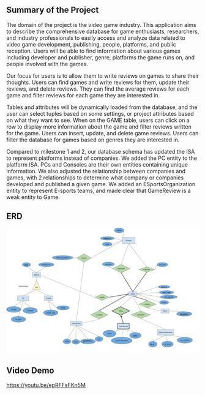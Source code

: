 ## Summary of the Project

The domain of the project is the video game industry. This application aims to describe the comprehensive database for game enthusiasts, researchers, and industry professionals to easily access and analyze data related to video game development, publishing, people, platforms, and public reception. Users will be able to find information about various games including developer and publisher, genre, platforms the game runs on, and people involved with the games. 

Our focus for users is to allow them to write reviews on games to share their thoughts. Users can find games and write reviews for them, update their reviews, and delete reviews. They can find the average reviews for each game and filter reviews for each game they are interested in.

Tables and attributes will be dynamically loaded from the database, and the user can select tuples based on some settings, or project attributes based on what they want to see. When on the GAME table, users can click on a row to display more information about the game and filter reviews written for the game. Users can insert, update, and delete game reviews. Users can filter the database for games based on genres they are interested in.

Compared to milestone 1 and 2, our database schema has updated the ISA to represent platforms instead of companies. We added the PC entity to the platform ISA. PCs and Consoles are their own entities containing unique information. We also adjusted the relationship between companies and games, with 2 relationships to determine what company or companies developed and published a given game. We added an ESportsOrganization entity to represent E-sports teams, and made clear that GameReview is a weak entity to Game.

## ERD

![Entity Relationship Diagram](./assets/CPSC304_ERD_games_database.jpg)

## Video Demo
https://youtu.be/epRFFsFKn5M
